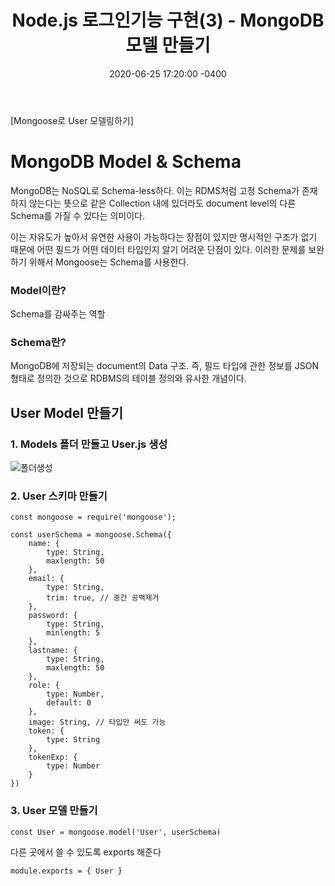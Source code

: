 ﻿---
title: "Node.js 로그인기능 구현(3) -  MongoDB 모델 만들기"
date: 2020-06-25 17:20:00 -0400
categories: Study
---

[Mongoose로 User 모델링하기]



# MongoDB Model & Schema

MongoDB는 NoSQL로 Schema-less하다. 이는 RDMS처럼 고정 Schema가 존재하지 않는다는 뜻으로 같은 Collection 내에 있더라도 document level의 다른 Schema를 가질 수 있다는 의미이다.

이는 자유도가 높아서 유연한 사용이 가능하다는 장점이 있지만 명시적인 구조가 없기 때문에 어떤 필드가 어떤 데이터 타입인지 알기 어려운 단점이 있다. 이러한 문제를 보완하기 위해서 Mongoose는 Schema를 사용한다.



### Model이란?

Schema를 감싸주는 역할



### Schema란?

MongoDB에 저장되는 document의 Data 구조. 즉, 필드 타입에 관한 정보를 JSON 형태로 정의한 것으로 RDBMS의 테이블 정의와 유사한 개념이다.



## User Model 만들기

### 1. Models 폴더 만들고 User.js 생성

![폴더생성](../../assets/images/study/node3/폴더생성.PNG)



### 2. User 스키마 만들기

```
const mongoose = require('mongoose');

const userSchema = mongoose.Schema({
    name: {
        type: String,
        maxlength: 50
    },
    email: {
        type: String,
        trim: true, // 중간 공백제거
    },
    password: {
        type: String,
        minlength: 5
    },
    lastname: {
        type: String,
        maxlength: 50
    },
    role: {
        type: Number,
        default: 0
    },
    image: String, // 타입만 써도 가능
    token: {
        type: String
    },
    tokenExp: {
        type: Number
    }
})
```



### 3. User 모델 만들기

```
const User = mongoose.model('User', userSchema)
```

다른 곳에서 쓸 수 있도록 exports 해준다

```
module.exports = { User }
```

